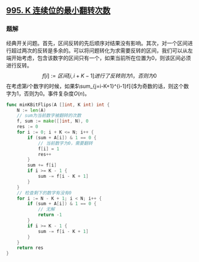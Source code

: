 <script type="text/x-mathjax-config">   MathJax.Hub.Config({     tex2jax: {       inlineMath: [ ['$','$'], ["\\(","\\)"] ],       processEscapes: true     }   }); </script>

## [995. K 连续位的最小翻转次数](https://leetcode-cn.com/problems/minimum-number-of-k-consecutive-bit-flips/)

### 题解

经典开关问题。首先，区间反转的先后顺序对结果没有影响。其次，对一个区间进行超过两次的反转是多余的。可以将问题转化为求需要反转的区间，我们可以从左端开始考虑，包含该数字的区间只有一个，如果当前所在位置为0，则该区间必须进行反转。
$$
f[i] := 区间[i, i + K -1]进行了反转则为1，否则为0
$$
在考虑第$i$个数字的时候，如果$\sum_{j=i-K+1}^{i-1}f[i]$为奇数的话，则这个数字为1，否则为0。事件复杂度$O(n)$。

```go
func minKBitFlips(A []int, K int) int {
    N := len(A)
    // sum为当前数字被翻转的次数
    f, sum := make([]int, N), 0
    res := 0
    for i := 0; i + K <= N; i++ {
        if (sum + A[i]) & 1 == 0 {
            // 当前数字为0，需要翻转
            f[i] = 1
            res++
        }
        sum += f[i]
        if i >= K - 1 {
            sum -= f[i - K + 1]
        }
    }
    // 检查剩下的数字有没有0
    for i := N - K + 1; i < N; i++ {
        if (sum + A[i]) & 1 == 0 {
            // 无解
            return -1
        }
        if i >= K - 1 {
            sum -= f[i - K + 1]
        }
    }
    return res
}
```

